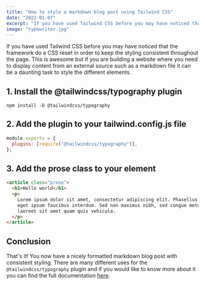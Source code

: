 ```yaml
---
title: "How to style a markdown blog post using Tailwind CSS"
date: "2022-01-07"
excerpt: "If you have used Tailwind CSS before you may have noticed that the framework do a CSS reset in order to keep the styling consistent throughout the page. This is awesome but if you are building a website where you need to display content from an external source such as a markdown file it can be a daunting task to style the different elements."
image: "typewriter.jpg"
---
```


If you have used Tailwind CSS before you may have noticed that the framework do a CSS reset in order to keep the styling consistent throughout the page. This is awesome but if you are building a website where you need to display content from an external source such as a markdown file it can be a daunting task to style the different elements.

## 1. Install the @tailwindcss/typography plugin

```
npm install -D @tailwindcss/typography
```

## 2. Add the plugin to your tailwind.config.js file

```js
module.exports = {
  plugins: [require("@tailwindcss/typography")],
};
```

## 3. Add the prose class to your element

```html
<article class="prose">
  <h1>Hello world</h1>
  <p>
    Lorem ipsum dolor sit amet, consectetur adipiscing elit. Phasellus cursus
    eget ipsum faucibus interdum. Sed non maximus nibh, sed congue metus. Sed
    laoreet sit amet quam quis vehicula.
  </p>
</article>
```

## Conclusion

That's it! You now have a nicely formatted markdown blog post with consistent styling. There are many different uses for the `@tailwindcss/typography` plugin and if you would like to know more about it you can find the full documentation <a href="https://tailwindcss.com/docs/typography-plugin" target="__blank">here</a>.
